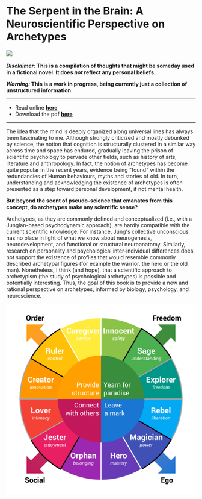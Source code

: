 # The Serpent in the Brain: A Neuroscientific Perspective on Archetypes

![](cover.png)

***Disclaimer:* This is a compilation of thoughts that might be someday used in a fictional novel. It does *not* reflect any personal beliefs.**

***Warning:* This is a work in progress, being currently just a collection of unstructured information.**

--- 

- Read online [**here**](https://dominiquemakowski.github.io/archetypes/)
- Download the pdf [**here**](https://github.com/DominiqueMakowski/archetypes/raw/master/pdf/archetypes_makowski.pdf)

---

The idea that the mind is deeply organized along universal lines has always been fascinating to me. Although strongly criticized and mostly debunked by science, the notion that cognition is structurally clustered in a similar way across time and space has endured, gradually leaving the prison of scientific psychology to pervade other fields, such as history of arts, literature and anthropology. In fact, the notion of archetypes has become quite popular in the recent years, evidence being "found" within the redundancies of Human behaviours, myths and stories of old. In turn, understanding and acknowledging the existence of archetypes is often presented as a step toward personal development, if not mental health.

**But beyond the scent of pseudo-science that emanates from this concept, do archetypes make any scientific sense?** 

Archetypes, as they are commonly defined and conceptualized (i.e., with a Jungian-based psychodynamic approach), are hardly compatible with the current scientific knowledge. For instance, Jung's collective unconscious has no place in light of what we know about neurogenesis, neurodevelopment, and functional or structural neuroanatomy. Similarly, research on personality and psychological inter-individual differences does not support the existence of profiles that would resemble commonly described archetypal figures (for example the warrior, the hero or the old man). Nonetheless, I think (and hope), that a scientific approach to archetypism (the study of psychological archetypes) is possible and potentially interesting. Thus, the goal of this book is to provide a new and rational perspective on archetypes, informed by biology, psychology, and neuroscience. 


[![Jungian archetypes warrior psychology neuroscience Jung psychoanalysis](img/12archetypes.png)](https://dominiquemakowski.github.io/archetypes/history-of-archetypes.html#carol-pearson-1944---present)